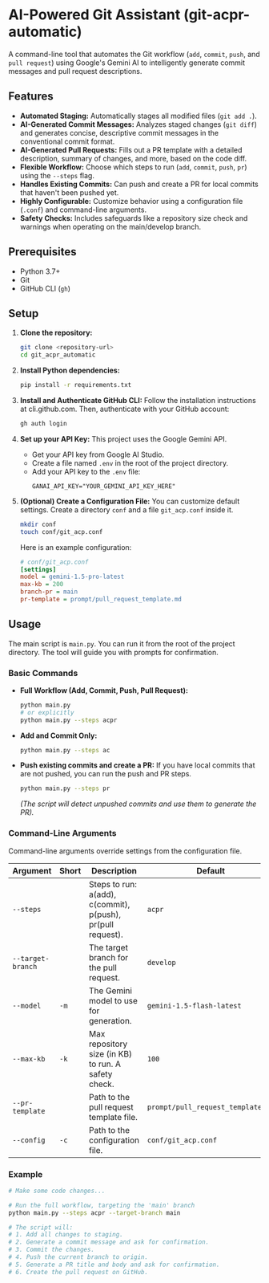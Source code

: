 # AI-Powered Git Assistant (git-acpr-automatic)

A command-line tool that automates the Git workflow (`add`, `commit`, `push`, and `pull request`) using Google's Gemini AI to intelligently generate commit messages and pull request descriptions.

## Features

-   **Automated Staging:** Automatically stages all modified files (`git add .`).
-   **AI-Generated Commit Messages:** Analyzes staged changes (`git diff`) and generates concise, descriptive commit messages in the conventional commit format.
-   **AI-Generated Pull Requests:** Fills out a PR template with a detailed description, summary of changes, and more, based on the code diff.
-   **Flexible Workflow:** Choose which steps to run (`add`, `commit`, `push`, `pr`) using the `--steps` flag.
-   **Handles Existing Commits:** Can push and create a PR for local commits that haven't been pushed yet.
-   **Highly Configurable:** Customize behavior using a configuration file (`.conf`) and command-line arguments.
-   **Safety Checks:** Includes safeguards like a repository size check and warnings when operating on the main/develop branch.

## Prerequisites

-   Python 3.7+
-   Git
-   GitHub CLI (`gh`)

## Setup

1.  **Clone the repository:**
    ```bash
    git clone <repository-url>
    cd git_acpr_automatic
    ```

2.  **Install Python dependencies:**
    ```bash
    pip install -r requirements.txt
    ```

3.  **Install and Authenticate GitHub CLI:**
    Follow the installation instructions at cli.github.com. Then, authenticate with your GitHub account:
    ```bash
    gh auth login
    ```

4.  **Set up your API Key:**
    This project uses the Google Gemini API.
    -   Get your API key from Google AI Studio.
    -   Create a file named `.env` in the root of the project directory.
    -   Add your API key to the `.env` file:
        ```
        GANAI_API_KEY="YOUR_GEMINI_API_KEY_HERE"
        ```

5.  **(Optional) Create a Configuration File:**
    You can customize default settings. Create a directory `conf` and a file `git_acp.conf` inside it.
    ```bash
    mkdir conf
    touch conf/git_acp.conf
    ```
    Here is an example configuration:
    ```ini
    # conf/git_acp.conf
    [settings]
    model = gemini-1.5-pro-latest
    max-kb = 200
    branch-pr = main
    pr-template = prompt/pull_request_template.md
    ```

## Usage

The main script is `main.py`. You can run it from the root of the project directory. The tool will guide you with prompts for confirmation.

### Basic Commands

-   **Full Workflow (Add, Commit, Push, Pull Request):**
    ```bash
    python main.py
    # or explicitly
    python main.py --steps acpr
    ```

-   **Add and Commit Only:**
    ```bash
    python main.py --steps ac
    ```

-   **Push existing commits and create a PR:**
    If you have local commits that are not pushed, you can run the push and PR steps.
    ```bash
    python main.py --steps pr
    ```
    *(The script will detect unpushed commits and use them to generate the PR).*

### Command-Line Arguments

Command-line arguments override settings from the configuration file.

| Argument          | Short | Description                                                        | Default                           |
| ----------------- | ----- | ------------------------------------------------------------------ | --------------------------------- |
| `--steps`         |       | Steps to run: a(add), c(commit), p(push), pr(pull request).         | `acpr`                            |
| `--target-branch` |       | The target branch for the pull request.                            | `develop`                         |
| `--model`         | `-m`  | The Gemini model to use for generation.                            | `gemini-1.5-flash-latest`         |
| `--max-kb`        | `-k`  | Max repository size (in KB) to run. A safety check.                | `100`                             |
| `--pr-template`   |       | Path to the pull request template file.                            | `prompt/pull_request_template.md` |
| `--config`        | `-c`  | Path to the configuration file.                                    | `conf/git_acp.conf`               |

### Example

```bash
# Make some code changes...

# Run the full workflow, targeting the 'main' branch
python main.py --steps acpr --target-branch main

# The script will:
# 1. Add all changes to staging.
# 2. Generate a commit message and ask for confirmation.
# 3. Commit the changes.
# 4. Push the current branch to origin.
# 5. Generate a PR title and body and ask for confirmation.
# 6. Create the pull request on GitHub.
```
